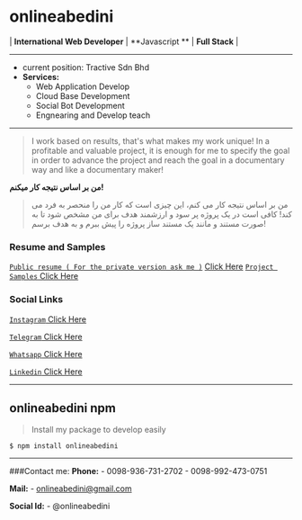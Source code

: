 # onlineabedini
|  **International Web Developer**  |   **Javascript **  |  **Full Stack**  |

------------

- current position: Tractive Sdn Bhd
- **Services:**
	- Web Application Develop
	- Cloud Base Development
	- Social Bot  Development
	- Engnearing and Develop teach

------------
> I work based on results, that's what makes my work unique! In a profitable and valuable project, it is enough for me to specify the goal in order to advance the project and reach the goal in a documentary way and like a documentary maker!

**من بر اساس نتیجه کار میکنم!**
> من بر اساس نتیجه کار می کنم، این چیزی است که  کار من را منحصر به فرد می کند! کافی است در یک پروژه پر سود و ارزشمند هدف برای من مشخص شود تا به صورت مستند و مانند یک مستند ساز پروژه را پیش ببرم و به هدف برسم!

### Resume and Samples
[`Public resume ( For the private version ask me )`](https://github.com/onlineabedini/public-resume "`Public resume ( For the private version ask me )`") [ Click Here](https://github.com/onlineabedini/public-resume " Click Here")
[`Project Samples` ](https://github.com/onlineabedini?tab=repositories "`Project Samples` ") [Click Here](https://github.com/onlineabedini?tab=repositories "Click Here")

### Social Links
[`Instagram` Click Here](https://www.instagram.com/onlineabedini/?hl=en "`Instagram` Click Here")

[`Telegram` Click Here](https://telegram.me/Onlineabedini "`Telegram` Click Here")

[`Whatsapp` Click Here](https://wa.me/989367312702 "`Whatsapp` Click Here")

[`Linkedin` Click Here](https://www.linkedin.com/in/onlineabedini/ "`Linkedin` Click Here")

------------
## onlineabedini npm  
> Install my package to develop easily

`$ npm install onlineabedini`

------------


###Contact me:
**Phone:**
	- 0098-936-731-2702
	- 0098-992-473-0751

**Mail:**
	- onlineabedini@gmail.com

**Social Id:**
	- @onlineabedini
